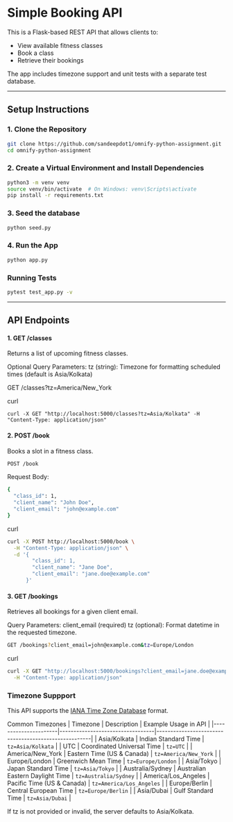 # Simple Booking API

This is a Flask-based REST API that allows clients to:
- View available fitness classes
- Book a class
- Retrieve their bookings

The app includes timezone support and unit tests with a separate test database.

---

## Setup Instructions

### 1. Clone the Repository

```bash
git clone https://github.com/sandeepdot1/omnify-python-assignment.git
cd omnify-python-assignment
```

### 2. Create a Virtual Environment and Install Dependencies

```bash
python3 -m venv venv
source venv/bin/activate  # On Windows: venv\Scripts\activate
pip install -r requirements.txt
```

### 3. Seed the database

```bash
python seed.py
```

### 4. Run the App

```bash
python app.py
```

### Running Tests

```bash
pytest test_app.py -v
```

---

## API Endpoints

#### 1. GET /classes
Returns a list of upcoming fitness classes.

Optional Query Parameters:
tz (string): Timezone for formatting scheduled times (default is Asia/Kolkata)

GET /classes?tz=America/New_York

curl
```
curl -X GET "http://localhost:5000/classes?tz=Asia/Kolkata" -H "Content-Type: application/json"
```

#### 2. POST /book
Books a slot in a fitness class.

```bash
POST /book
```

Request Body:
```bash
{
  "class_id": 1,
  "client_name": "John Doe",
  "client_email": "john@example.com"
}
```

curl
```bash
curl -X POST http://localhost:5000/book \
  -H "Content-Type: application/json" \
  -d '{
        "class_id": 1,
        "client_name": "Jane Doe",
        "client_email": "jane.doe@example.com"
      }'
```

#### 3. GET /bookings
Retrieves all bookings for a given client email.

Query Parameters:
client_email (required)
tz (optional): Format datetime in the requested timezone.

```bash
GET /bookings?client_email=john@example.com&tz=Europe/London
```

curl
```bash
curl -X GET "http://localhost:5000/bookings?client_email=jane.doe@example.com&tz=UTC" \
  -H "Content-Type: application/json"
```

### Timezone Suppport

This API supports the [IANA Time Zone Database](https://en.wikipedia.org/wiki/List_of_tz_database_time_zones) format.

Common Timezones
| Timezone             | Description                     | Example Usage in API                                |
|----------------------|----------------------------------|------------------------------------------------------|
| Asia/Kolkata         | Indian Standard Time             | `tz=Asia/Kolkata`                          |
| UTC                  | Coordinated Universal Time       | `tz=UTC`                                   |
| America/New_York     | Eastern Time (US & Canada)       | `tz=America/New_York`                      |
| Europe/London        | Greenwich Mean Time              | `tz=Europe/London`                         |
| Asia/Tokyo           | Japan Standard Time              | `tz=Asia/Tokyo`                            |
| Australia/Sydney     | Australian Eastern Daylight Time | `tz=Australia/Sydney`                      |
| America/Los_Angeles  | Pacific Time (US & Canada)       | `tz=America/Los_Angeles`                   |
| Europe/Berlin        | Central European Time            | `tz=Europe/Berlin`                         |
| Asia/Dubai           | Gulf Standard Time               | `tz=Asia/Dubai`                            |

If tz is not provided or invalid, the server defaults to Asia/Kolkata.
